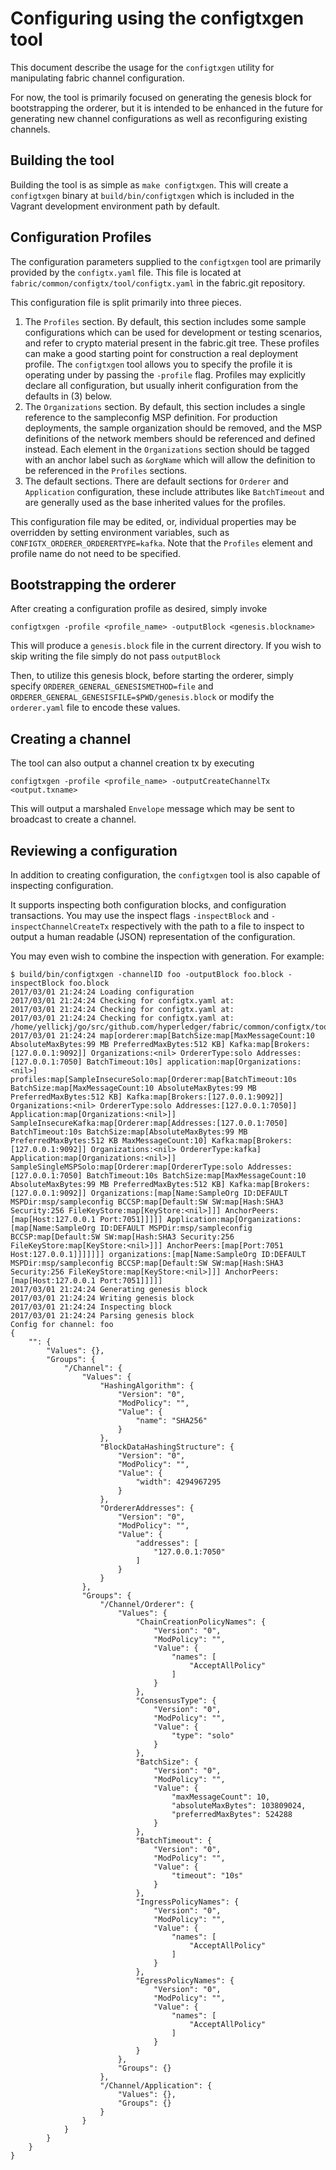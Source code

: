 # Configuring using the configtxgen tool

This document describe the usage for the `configtxgen` utility for manipulating fabric channel configuration.

For now, the tool is primarily focused on generating the genesis block for bootstrapping the orderer, but it is intended to be enhanced in the future for generating new channel configurations as well as reconfiguring existing channels.

## Building the tool

Building the tool is as simple as `make configtxgen`.  This will create a `configtxgen` binary at `build/bin/configtxgen` which is included in the Vagrant development environment path by default.

## Configuration Profiles

The configuration parameters supplied to the `configtxgen` tool are primarily provided by the `configtx.yaml` file.  This file is located at `fabric/common/configtx/tool/configtx.yaml` in the fabric.git repository.

This configuration file is split primarily into three pieces.

1. The `Profiles` section.  By default, this section includes some sample configurations which can be used for development or testing scenarios, and refer to crypto material present in the fabric.git tree.  These profiles can make a good starting point for construction a real deployment profile.  The `configtxgen` tool allows you to specify the profile it is operating under by passing the `-profile` flag.  Profiles may explicitly declare all configuration, but usually inherit configuration from the defaults in (3) below.
2. The `Organizations` section.  By default, this section includes a single reference to the sampleconfig MSP definition.  For production deployments, the sample organization should be removed, and the MSP definitions of the network members should be referenced and defined instead.  Each element in the `Organizations` section should be tagged with an anchor label such as `&orgName` which will allow the definition to be referenced in the `Profiles` sections.
3. The default sections.  There are default sections for `Orderer` and `Application` configuration, these include attributes like `BatchTimeout` and are generally used as the base inherited values for the profiles.

This configuration file may be edited, or, individual properties may be overridden by setting environment variables, such as `CONFIGTX_ORDERER_ORDERERTYPE=kafka`.  Note that the `Profiles` element and profile name do not need to be specified.

## Bootstrapping the orderer
After creating a configuration profile as desired, simply invoke
```
configtxgen -profile <profile_name> -outputBlock <genesis.blockname>
```
This will produce a `genesis.block` file in the current directory.  If you wish to skip writing the file simply do not pass `outputBlock`

Then, to utilize this genesis block, before starting the orderer, simply specify `ORDERER_GENERAL_GENESISMETHOD=file` and `ORDERER_GENERAL_GENESISFILE=$PWD/genesis.block` or modify the `orderer.yaml` file to encode these values.

## Creating a channel

The tool can also output a channel creation tx by executing

```
configtxgen -profile <profile_name> -outputCreateChannelTx <output.txname>
```

This will output a marshaled `Envelope` message which may be sent to broadcast to create a channel.

## Reviewing a configuration

In addition to creating configuration, the `configtxgen` tool is also capable of inspecting configuration.

It supports inspecting both configuration blocks, and configuration transactions.  You may use the inspect flags `-inspectBlock` and `-inspectChannelCreateTx` respectively with the path to a file to inspect to output a human readable (JSON) representation of the configuration.

You may even wish to combine the inspection with generation.  For example:

```
$ build/bin/configtxgen -channelID foo -outputBlock foo.block -inspectBlock foo.block
2017/03/01 21:24:24 Loading configuration
2017/03/01 21:24:24 Checking for configtx.yaml at: 
2017/03/01 21:24:24 Checking for configtx.yaml at: 
2017/03/01 21:24:24 Checking for configtx.yaml at: /home/yellickj/go/src/github.com/hyperledger/fabric/common/configtx/tool
2017/03/01 21:24:24 map[orderer:map[BatchSize:map[MaxMessageCount:10 AbsoluteMaxBytes:99 MB PreferredMaxBytes:512 KB] Kafka:map[Brokers:[127.0.0.1:9092]] Organizations:<nil> OrdererType:solo Addresses:[127.0.0.1:7050] BatchTimeout:10s] application:map[Organizations:<nil>] profiles:map[SampleInsecureSolo:map[Orderer:map[BatchTimeout:10s BatchSize:map[MaxMessageCount:10 AbsoluteMaxBytes:99 MB PreferredMaxBytes:512 KB] Kafka:map[Brokers:[127.0.0.1:9092]] Organizations:<nil> OrdererType:solo Addresses:[127.0.0.1:7050]] Application:map[Organizations:<nil>]] SampleInsecureKafka:map[Orderer:map[Addresses:[127.0.0.1:7050] BatchTimeout:10s BatchSize:map[AbsoluteMaxBytes:99 MB PreferredMaxBytes:512 KB MaxMessageCount:10] Kafka:map[Brokers:[127.0.0.1:9092]] Organizations:<nil> OrdererType:kafka] Application:map[Organizations:<nil>]] SampleSingleMSPSolo:map[Orderer:map[OrdererType:solo Addresses:[127.0.0.1:7050] BatchTimeout:10s BatchSize:map[MaxMessageCount:10 AbsoluteMaxBytes:99 MB PreferredMaxBytes:512 KB] Kafka:map[Brokers:[127.0.0.1:9092]] Organizations:[map[Name:SampleOrg ID:DEFAULT MSPDir:msp/sampleconfig BCCSP:map[Default:SW SW:map[Hash:SHA3 Security:256 FileKeyStore:map[KeyStore:<nil>]]] AnchorPeers:[map[Host:127.0.0.1 Port:7051]]]]] Application:map[Organizations:[map[Name:SampleOrg ID:DEFAULT MSPDir:msp/sampleconfig BCCSP:map[Default:SW SW:map[Hash:SHA3 Security:256 FileKeyStore:map[KeyStore:<nil>]]] AnchorPeers:[map[Port:7051 Host:127.0.0.1]]]]]]] organizations:[map[Name:SampleOrg ID:DEFAULT MSPDir:msp/sampleconfig BCCSP:map[Default:SW SW:map[Hash:SHA3 Security:256 FileKeyStore:map[KeyStore:<nil>]]] AnchorPeers:[map[Host:127.0.0.1 Port:7051]]]]]
2017/03/01 21:24:24 Generating genesis block
2017/03/01 21:24:24 Writing genesis block
2017/03/01 21:24:24 Inspecting block
2017/03/01 21:24:24 Parsing genesis block
Config for channel: foo
{
    "": {
        "Values": {},
        "Groups": {
            "/Channel": {
                "Values": {
                    "HashingAlgorithm": {
                        "Version": "0",
                        "ModPolicy": "",
                        "Value": {
                            "name": "SHA256"
                        }
                    },
                    "BlockDataHashingStructure": {
                        "Version": "0",
                        "ModPolicy": "",
                        "Value": {
                            "width": 4294967295
                        }
                    },
                    "OrdererAddresses": {
                        "Version": "0",
                        "ModPolicy": "",
                        "Value": {
                            "addresses": [
                                "127.0.0.1:7050"
                            ]
                        }
                    }
                },
                "Groups": {
                    "/Channel/Orderer": {
                        "Values": {
                            "ChainCreationPolicyNames": {
                                "Version": "0",
                                "ModPolicy": "",
                                "Value": {
                                    "names": [
                                        "AcceptAllPolicy"
                                    ]
                                }
                            },
                            "ConsensusType": {
                                "Version": "0",
                                "ModPolicy": "",
                                "Value": {
                                    "type": "solo"
                                }
                            },
                            "BatchSize": {
                                "Version": "0",
                                "ModPolicy": "",
                                "Value": {
                                    "maxMessageCount": 10,
                                    "absoluteMaxBytes": 103809024,
                                    "preferredMaxBytes": 524288
                                }
                            },
                            "BatchTimeout": {
                                "Version": "0",
                                "ModPolicy": "",
                                "Value": {
                                    "timeout": "10s"
                                }
                            },
                            "IngressPolicyNames": {
                                "Version": "0",
                                "ModPolicy": "",
                                "Value": {
                                    "names": [
                                        "AcceptAllPolicy"
                                    ]
                                }
                            },
                            "EgressPolicyNames": {
                                "Version": "0",
                                "ModPolicy": "",
                                "Value": {
                                    "names": [
                                        "AcceptAllPolicy"
                                    ]
                                }
                            }
                        },
                        "Groups": {}
                    },
                    "/Channel/Application": {
                        "Values": {},
                        "Groups": {}
                    }
                }
            }
        }
    }
}
```
